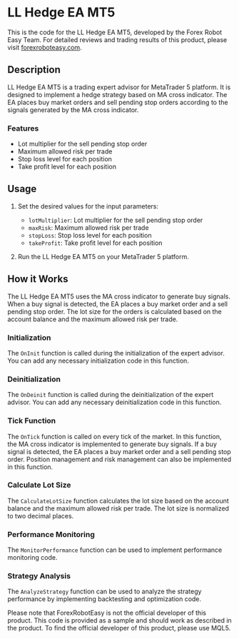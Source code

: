 # LL Hedge EA MT5

This is the code for the LL Hedge EA MT5, developed by the Forex Robot Easy Team. For detailed reviews and trading results of this product, please visit [forexroboteasy.com](https://forexroboteasy.com/forex-robot-review/ll-hedge-ea-mt5-review-real-results-download-of-forex-software/).

## Description

LL Hedge EA MT5 is a trading expert advisor for MetaTrader 5 platform. It is designed to implement a hedge strategy based on MA cross indicator. The EA places buy market orders and sell pending stop orders according to the signals generated by the MA cross indicator.

### Features
- Lot multiplier for the sell pending stop order
- Maximum allowed risk per trade
- Stop loss level for each position
- Take profit level for each position

## Usage

1. Set the desired values for the input parameters:
   - `lotMultiplier`: Lot multiplier for the sell pending stop order
   - `maxRisk`: Maximum allowed risk per trade
   - `stopLoss`: Stop loss level for each position
   - `takeProfit`: Take profit level for each position
   
2. Run the LL Hedge EA MT5 on your MetaTrader 5 platform.

## How it Works

The LL Hedge EA MT5 uses the MA cross indicator to generate buy signals. When a buy signal is detected, the EA places a buy market order and a sell pending stop order. The lot size for the orders is calculated based on the account balance and the maximum allowed risk per trade.

### Initialization

The `OnInit` function is called during the initialization of the expert advisor. You can add any necessary initialization code in this function.

### Deinitialization

The `OnDeinit` function is called during the deinitialization of the expert advisor. You can add any necessary deinitialization code in this function.

### Tick Function

The `OnTick` function is called on every tick of the market. In this function, the MA cross indicator is implemented to generate buy signals. If a buy signal is detected, the EA places a buy market order and a sell pending stop order. Position management and risk management can also be implemented in this function.

### Calculate Lot Size

The `CalculateLotSize` function calculates the lot size based on the account balance and the maximum allowed risk per trade. The lot size is normalized to two decimal places.

### Performance Monitoring

The `MonitorPerformance` function can be used to implement performance monitoring code.

### Strategy Analysis

The `AnalyzeStrategy` function can be used to analyze the strategy performance by implementing backtesting and optimization code.

Please note that ForexRobotEasy is not the official developer of this product. This code is provided as a sample and should work as described in the product. To find the official developer of this product, please use MQL5.

